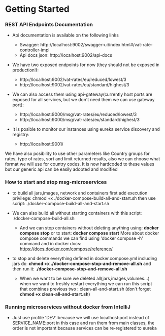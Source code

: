 # Getting Started

### REST API Endpoints Documentation

* Api documentation is available on the following links
  *  Swagger: http://localhost:9002/swagger-ui/index.html#/vat-rate-controller-impl
  *  Api docs json: http://localhost:9002/api-docs

* We have two exposed endpoints for now (they should not be exposed in production!):
  * http://localhost:9002/vat-rates/eu/reduced/lowest/3
  * http://localhost:9002/vat-rates/eu/standard/highest/3
* We can also access them using api-gateway(currently host ports are exposed for all services, but we don't need them we can use gateway port):
  * http://localhost:9000/msg/vat-rates/eu/reduced/lowest/3
  * http://localhost:9000/msg/vat-rates/eu/standard/highest/3

* It is posible to monitor our instances using eureka service discovery and registry:
  * http://localhost:9001/

We have also posibility to use other parameters like Country groups for rates, type of rates, sort and limit returned results, 
also we can choose what format we will use for country codes.
It is now hardcoded to these values but our generic api can be easily adopted and modified


### How to start and stop msg-microservices

  * to build all jars,images, network and containers first add execution privilege: 
        chmod +x ./docker-compose-build-all-and-start.sh
      then use script: 
        ./docker-compose-build-all-and-start.sh

  * We can also build all without starting containers with this script:
    ./docker-compose-build-all.sh

    * And we can stop containers without deleting anything using:
        **docker compose stop**
      or to start: **docker compose start**
      More about docker compose commands we can find using 'docker compose -h' command
      and in docker docs: https://docs.docker.com/compose/reference/

  * to stop and delete everything defined in docker.compose.yml including jars do:
      **chmod +x ./docker-compose-stop-and-remove-all.sh** and then run it:
      **./docker-compose-stop-and-remove-all.sh**
    * When we want to be sure we deleted all(jars,images,volumes...) when we want to freshly restart everything we can run this script that 
      combines previous two : clean-all-and-start.sh (don't forget **chmod +x clean-all-and-start.sh**)

### Running microservices without docker from IntelliJ
 * Just use profile 'DEV' because we will use localhost:port instead of SERVICE_NAME:port in this case
   and run them from main classes, the order is not important because services can be re-registered to eureka
